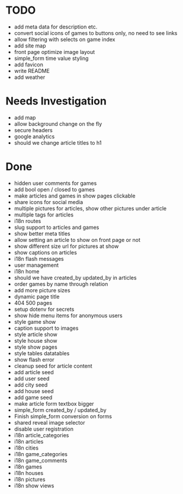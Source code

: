 
TODO
=======================

* add meta data for description etc.
* convert social icons of games to buttons only, no need to see links
* allow filtering with selects on game index
* add site map
* front page optimize image layout
* simple_form time value styling
* add favicon
* write README
* add weather


Needs Investigation
=======================

* add map
* allow background change on the fly
* secure headers
* google analytics
* should we change article titles to h1


Done
=======================

* hidden user comments for games
* add bool open / closed to games
* make articles and games in show pages clickable
* share icons for social media
* multiple pictures for articles, show other pictures under article
* multiple tags for articles
* i18n routes
* slug support to articles and games
* show better meta titles
* allow setting an article to show on front page or not
* show different size url for pictures at show
* show captions on articles
* i18n flash messages
* user management
* i18n home
* should we have created_by updated_by in articles
* order games by name through relation
* add more picture sizes
* dynamic page title
* 404 500 pages
* setup dotenv for secrets
* show hide menu items for anonymous users
* style game show
* caption support to images
* style article show
* style house show
* style show pages
* style tables datatables
* show flash error
* cleanup seed for article content
* add article seed
* add user seed
* add city seed
* add house seed
* add game seed
* make article form textbox bigger
* simple_form created_by / updated_by
* Finish simple_form conversion on forms
* shared reveal image selector
* disable user registration
* i18n article_categories
* i18n articles
* i18n cities
* i18n game_categories
* i18n game_comments
* i18n games
* i18n houses
* i18n pictures
* i18n show views



